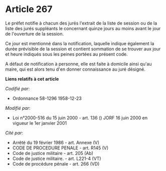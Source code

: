 # Article 267

Le préfet notifie à chacun des jurés l'extrait de la liste de session ou de la liste des jurés suppléants le concernant
quinze jours au moins avant le jour de l'ouverture de la session.

Ce jour est mentionné dans la notification, laquelle indique également la durée prévisible de la session et contient
sommation de se trouver aux jour et heure indiqués sous les peines portées au présent code.

A défaut de notification à personne, elle est faite à domicile ainsi qu'au maire, qui est alors tenu d'en donner connaissance
au juré désigné.

**Liens relatifs à cet article**

_Codifié par_:

  - Ordonnance 58-1296 1958-12-23

_Modifié par_:

  - Loi n°2000-516 du 15 juin 2000 - art. 136 () JORF 16 juin 2000 en vigueur le 1er janvier 2001

_Cité par_:

  - Arrêté du 19 février 1986 - art. Annexe (V)
  - CODE DE PROCEDURE PENALE - art. R145 (V)
  - Code de justice militaire - art. 205 (Ab)
  - Code de justice militaire. - art. L221-4 (VT)
  - Code de procédure pénale - art. 266 (VD)
